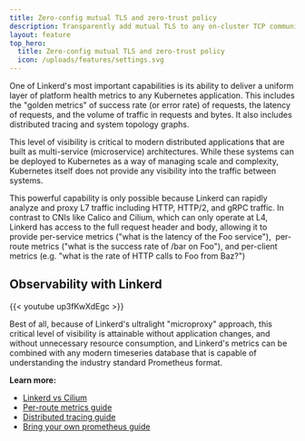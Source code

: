 ```yaml
---
title: Zero-config mutual TLS and zero-trust policy
description: Transparently add mutual TLS to any on-cluster TCP communication with no configuration.
layout: feature
top_hero:
  title: Zero-config mutual TLS and zero-trust policy
  icon: /uploads/features/settings.svg
---
```


One of Linkerd's most important capabilities is its ability to deliver a uniform
layer of platform health metrics to any Kubernetes application. This includes 
the "golden metrics" of success rate (or error rate) of requests, the latency 
of requests, and the volume of traffic in requests and bytes. It also includes 
distributed tracing and system topology graphs.

This level of visibility is critical to modern distributed applications that are
built as multi-service (microservice) architectures. While these systems can be 
deployed to Kubernetes as a way of managing scale and complexity, Kubernetes 
itself does not provide any visibility into the traffic between systems.

This powerful capability is only possible because Linkerd can rapidly analyze 
and proxy L7 traffic including HTTP, HTTP/2, and gRPC traffic. In contrast to 
CNIs like Calico and Cilium, which can only operate at L4, Linkerd has access to
 the full request header and body, allowing it to provide per-service metrics 
 ("what is the latency of the Foo service"),  per-route metrics ("what is the 
 success rate of /bar on Foo"), and per-client metrics (e.g. "what is the rate 
 of HTTP calls to Foo from Baz?")

## Observability with Linkerd

{{< youtube up3fKwXdEgc >}}

Best of all, because of Linkerd's ultralight "microproxy" approach, this 
critical level of visibility is attainable without application changes, and 
without unnecessary resource consumption, and Linkerd's metrics can be combined 
with any modern timeseries database that is capable of understanding the 
industry standard Prometheus format.

**Learn more:**

- [Linkerd vs Cilium](/)
- [Per-route metrics guide](/)
- [Distributed tracing guide](/)
- [Bring your own prometheus guide](/)
